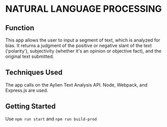 # NATURAL LANGUAGE PROCESSING

## Function
This app allows the user to input a segment of text, which is analyzed for bias. It returns a judgment of the positive or negative slant of the text ('polarity'), subjectivity (whether it's an opinion or objective fact), and the original text submitted.

## Techniques Used
The app calls on the Aylien Text Analysis API. Node, Webpack, and Express.js are used.

## Getting Started
Use `npm run start` and `npm run build-prod`
